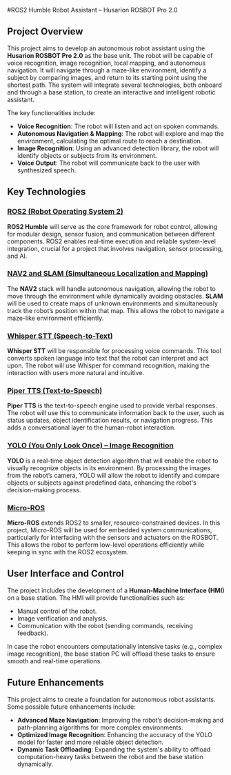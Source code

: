 #ROS2 Humble Robot Assistant – Husarion ROSBOT Pro 2.0

## Project Overview

This project aims to develop an autonomous robot assistant using the **Husarion ROSBOT Pro 2.0** as the base unit. The robot will be capable of voice recognition, image recognition, local mapping, and autonomous navigation. It will navigate through a maze-like environment, identify a subject by comparing images, and return to its starting point using the shortest path. The system will integrate several technologies, both onboard and through a base station, to create an interactive and intelligent robotic assistant.

The key functionalities include:
- **Voice Recognition**: The robot will listen and act on spoken commands.
- **Autonomous Navigation & Mapping**: The robot will explore and map the environment, calculating the optimal route to reach a destination.
- **Image Recognition**: Using an advanced detection library, the robot will identify objects or subjects from its environment.
- **Voice Output**: The robot will communicate back to the user with synthesized speech.

## Key Technologies

### [ROS2 (Robot Operating System 2)](https://docs.ros.org/en/humble/index.html)
**ROS2 Humble** will serve as the core framework for robot control, allowing for modular design, sensor fusion, and communication between different components. ROS2 enables real-time execution and reliable system-level integration, crucial for a project that involves navigation, sensor processing, and AI.

### [NAV2 and SLAM (Simultaneous Localization and Mapping)](https://docs.nav2.org/tutorials/docs/navigation2_with_slam.html)
The **NAV2** stack will handle autonomous navigation, allowing the robot to move through the environment while dynamically avoiding obstacles. **SLAM** will be used to create maps of unknown environments and simultaneously track the robot’s position within that map. This allows the robot to navigate a maze-like environment efficiently.

### [Whisper STT (Speech-to-Text)](https://github.com/openai/whisper)
**Whisper STT** will be responsible for processing voice commands. This tool converts spoken language into text that the robot can interpret and act upon. The robot will use Whisper for command recognition, making the interaction with users more natural and intuitive.

### [Piper TTS (Text-to-Speech)](https://github.com/rhasspy/piper)
**Piper TTS** is the text-to-speech engine used to provide verbal responses. The robot will use this to communicate information back to the user, such as status updates, object identification results, or navigation progress. This adds a conversational layer to the human-robot interaction.

### [YOLO (You Only Look Once) – Image Recognition](https://docs.ultralytics.com/)
**YOLO** is a real-time object detection algorithm that will enable the robot to visually recognize objects in its environment. By processing the images from the robot’s camera, YOLO will allow the robot to identify and compare objects or subjects against predefined data, enhancing the robot's decision-making process.

### [Micro-ROS](https://micro.ros.org/)
**Micro-ROS** extends ROS2 to smaller, resource-constrained devices. In this project, Micro-ROS will be used for embedded system communications, particularly for interfacing with the sensors and actuators on the ROSBOT. This allows the robot to perform low-level operations efficiently while keeping in sync with the ROS2 ecosystem.

## User Interface and Control

The project includes the development of a **Human-Machine Interface (HMI)** on a base station. The HMI will provide functionalities such as:
- Manual control of the robot.
- Image verification and analysis.
- Communication with the robot (sending commands, receiving feedback).
  
In case the robot encounters computationally intensive tasks (e.g., complex image recognition), the base station PC will offload these tasks to ensure smooth and real-time operations.

## Future Enhancements

This project aims to create a foundation for autonomous robot assistants. Some possible future enhancements include:
- **Advanced Maze Navigation**: Improving the robot’s decision-making and path-planning algorithms for more complex environments.
- **Optimized Image Recognition**: Enhancing the accuracy of the YOLO model for faster and more reliable object detection.
- **Dynamic Task Offloading**: Expanding the system's ability to offload computation-heavy tasks between the robot and the base station dynamically.

